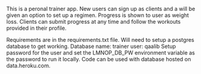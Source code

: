 This is a peronal trainer app. New users can sign up as clients and a will be given an option to set up a regimen.
Progress is shown to user as weight loss.
Clients can submit progress at any time and follow the workouts provided in their profile.

Requirements are in the requirements.txt file. 
Will need to setup a postgres database to get working.
Database name: trainer
user: qaalib
Setup password for the user and set the LMNOP_DB_PW environment variable as the password to run it locally.
Code can be used with database hosted on data.heroku.com.